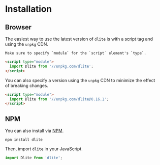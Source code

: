 # Installation

## Browser

The easiest way to use the latest version of `dlite` is with a script tag and using the `unpkg` CDN.

```{warning}
Make sure to specify `module` for the `script` element's `type`.
```

```html
<script type="module">
  import Dlite from '//unpkg.com/dlite';
</script>
```

You can also specify a version using the `unpkg` CDN to minimize the effect of breaking changes.

```html
<script type="module">
  import Dlite from '//unpkg.com/dlite@0.16.1';
</script>
```

## NPM

You can also install via <a href="https://npmjs.com">NPM</a>.

```shell
npm install dlite
```

Then, import `dlite` in your JavaScript.

```js
import Dlite from 'dlite';
```
